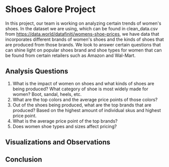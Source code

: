 # Shoes Galore Project
In this project, our team is working on analyzing certain trends of women's shoes. In the dataset we are using, which can be found in clean_data.csv from https://data.world/datafiniti/womens-shoe-prices, we have data that incorporates different brands of women's shoes and the kinds of shoes that are produced from those brands. We look to answer certain questions that can shine light on popular shoes brand and shoe types for women that can be found from certain retailers such as Amazon and Wal-Mart.

## Analysis Questions
1. What is the impact of women on shoes and what kinds of shoes are being produced? What category of shoe is most widely made for women? Boot, sandal, heels, etc.
2. What are the top colors and the average price points of those colors? 
3. Out of the shoes being produced, what are the top brands that are produced? Based on the highest amount of individual skus and highest price point.
4. What is the average price point of the top brands?
5. Does women shoe types and sizes affect pricing?

## Visualizations and Observations

## Conclusion
